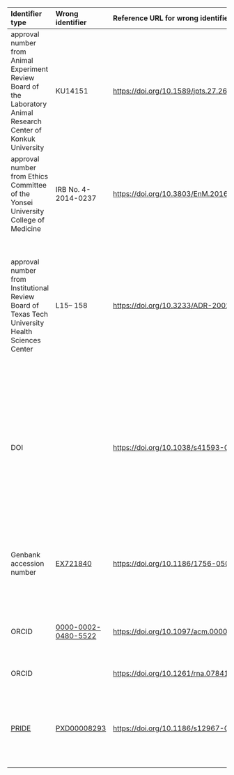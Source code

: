 | Identifier type | Wrong identifier  | Reference URL for wrong identifier | Correct identifier | Reference URL for correct identifier | Comment |
|:--------------|:-----|:-----|:-----|:-----------|:-----------|
| approval number from Animal Experiment Review Board of the Laboratory Animal Research Center of Konkuk University | KU14151 | https://doi.org/10.1589/jpts.27.2671 | none | https://dx.doi.org/10.1589/jpts.27.2671r1 | The article was retracted because of a lack of ethical approval, and the originally provided approval number turned out to have been made up. See also [write-up in RetractionWatch](https://retractionwatch.com/2017/03/06/author-says-lied-approval-animal-research/). |
| approval number from Ethics Committee of the Yonsei University College of Medicine  | IRB No. 4-2014-0237 | https://doi.org/10.3803/EnM.2016.31.4.567  | IRB No. 4-2012-0544  | https://doi.org/10.3803/EnM.2020.305 | - both seem to follow the same format<br/>- no (obvious and public) way to resolve either |
| approval number from Institutional Review Board of Texas Tech University Health Sciences Center  |  L15– 158 | https://doi.org/10.3233/ADR-200278 | L06-028 | https://doi.org/10.3233/ADR-219002 | - the original statement also gave the approval date - not clear whether that was wrong as well<br/> - both seem to follow the same format (except for dash & whitespace)<br/>- no (obvious and public) way to resolve either |
| DOI |   | https://doi.org/10.1038/s41593-020-00707-2  | [10.1038/s41593-020-0689-4](https://doi.org/10.1038/s41593-020-0689-4)  | https://doi.org/10.1038/s41593-020-00755-8 | This correction is for a DOI that was stated incorrectly for a reference cited from the original paper. The incorrectly stated DOI has been corrected in the PDF and HTML versions but is presumably still be available in the paper issue.  |
| Genbank accession number | [EX721840](https://www.ebi.ac.uk/ena/browser/sva/EX721840) | https://doi.org/10.1186/1756-0500-1-47 | [EX722124](https://www.ebi.ac.uk/ena/browser/sva/EX722124) | https://doi.org/10.1186/1756-0500-4-456 | - for both records, version 1 is the only one available but marked as "suppressed"<br/>- both seem to follow the same format<br/>CC BY |
| ORCID  | [0000-0002-0480-5522](https://orcid.org/0000-0002-0480-5522) |  https://doi.org/10.1097/acm.0000000000003089 | [0000-0001-7458-027X](https://orcid.org/0000-0001-7458-027X)  | https://doi.org/10.1097/acm.0000000000003539 | The originally provided ORCID is valid but associated with someone else. |
| ORCID |  | https://doi.org/10.1261/rna.078410.120 | [0000-0002-5805-7195](https://orcid.org/0000-0002-5805-7195) | https://doi.org/10.1261/rna.078885.121 | The originally provided ORCID has been corrected online. |
| [PRIDE](https://www.ebi.ac.uk/pride/) | [PXD00008293](https://www.ebi.ac.uk/pride/archive/projects/PXD00008293)  | https://doi.org/10.1186/s12967-020-02318-8 | [PXD008293](https://www.ebi.ac.uk/pride/archive/projects/PXD008293)  |  https://doi.org/10.1186/s12967-021-02896-1   |  - Superfluous digit probably compatible with regex<br/>- Wrong identifier does not resolve<br/>- CC BY  |
|  |  |  |  |  |  |
